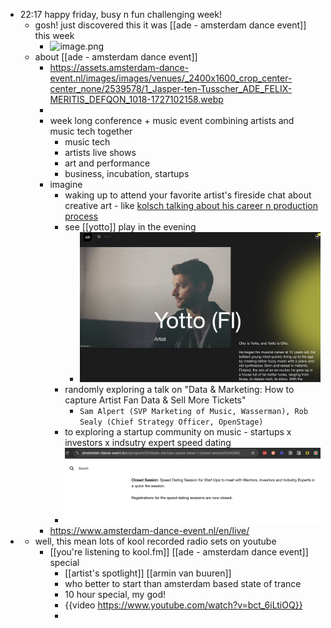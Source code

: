 - 22:17 happy friday, busy n fun challenging week!
	- gosh! just discovered this it was [[ade - amsterdam dance event]] this week
		- ![image.png](../assets/image_1729927198973_0.png)
	- about [[ade - amsterdam dance event]]
		- https://assets.amsterdam-dance-event.nl/images/images/venues/_2400x1600_crop_center-center_none/2539578/1_Jasper-ten-Tusscher_ADE_FELIX-MERITIS_DEFQON_1018-1727102158.webp
		-
		- week long conference + music event combining artists and music tech together
			- music tech
			- artists live shows
			- art and performance
			- business, incubation, startups
		- imagine
			- waking up to attend your favorite artist's fireside chat about creative art -  like [kolsch talking about his career n production process](https://www.amsterdam-dance-event.nl/en/program/2024/kolsch-a-career-in-music/2523557/)
			- see [[yotto]] play in the evening
				- ![Screenshot 2024-10-25 at 10.00.31 PM.png](../assets/Screenshot_2024-10-25_at_10.00.31_PM_1729919396171_0.png)
			- randomly exploring a talk on "Data & Marketing: How to capture Artist Fan Data & Sell More Tickets"
				- `Sam Alpert (SVP Marketing of Music, Wasserman), Rob Sealy (Chief Strategy Officer, OpenStage)`
			- to exploring a startup community on music - startups x investors x indsutry expert speed dating
			- ![Screenshot 2024-10-25 at 10.12.42 PM.png](../assets/Screenshot_2024-10-25_at_10.12.42_PM_1729919565561_0.png)
		- https://www.amsterdam-dance-event.nl/en/live/
-
	- well, this mean lots of kool recorded radio sets on youtube
		- [[you're listening to kool.fm]] [[ade - amsterdam dance event]] special
			- [[artist's spotlight]] [[armin van buuren]]
			- who better to start than amsterdam based state of trance
			- 10 hour special, my god!
			- {{video https://www.youtube.com/watch?v=bct_6iLtiOQ}}
			-